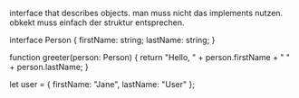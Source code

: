  interface that describes objects.
 man muss nicht das implements nutzen. obkekt muss einfach der struktur entsprechen.
 
 interface Person {
    firstName: string;
    lastName: string;
}

function greeter(person: Person) {
    return "Hello, " + person.firstName + " " + person.lastName;
}

let user = { firstName: "Jane", lastName: "User" };

